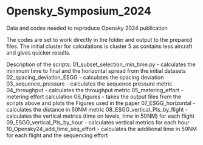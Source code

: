 # Opensky_Symposium_2024
 Data and codes needed to reproduce Opensky 2024 publication

 The codes are set to work directly in the folder and output to the prepared files. The initial cluster for calculations is cluster 5 as contains less aircraft and gives quicker results.

Description of the scripts:
01_subset_selection_min_time.py - calculates the minimum time to final and the horizontal spread from the initial datasets
02_spacing_deviation_ESGG - calculates the spacing deviation
03_sequence_pressure - calculates the sequence pressure metric
04_throughput - calculates the throughput metric
05_metering_effort - metering effort calculation
06_figures - takes the output files from the scripts above and plots the Figures used in the paper
07_ESGG_horizontal - calculates the distance in 50NM metric
08_ESGG_vertical_PIs_by_flight - calculates the vertical metrics (time on levels, time in 50NM) for each flight
09_ESGG_vertical_PIs_by_hour - calculates vertical metrics for each hour
10_Opensky24_add_time_seq_effort - calculates the additional time in 50NM for each flight and the sequencing effort